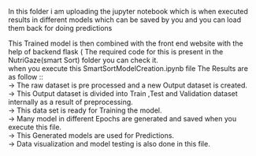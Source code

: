 <p>In this folder i am uploading the jupyter notebook which is when executed results in different models which can be saved by you and you can load them back for doing predictions</p>
This Trained model is then combined with the front end website with the help of backend flask ( The required code for this is present in the NutriGaze(smart Sort) folder you can check it.<br>
when you execute this SmartSortModelCreation.ipynb file The Results are as follow ::<br>
-> The raw dataset is pre processed and a new Output dataset is created.<br>
-> This Output dataset is divided into Train ,Test and Validation dataset internally as a result of preprocessing.<br>
-> This data set is ready for Training the model.<br>
-> Many model in different Epochs are generated and saved when you execute this file.<br>
-> This Generated models are used for Predictions.<br>
-> Data visualization and model testing is also done in this file.<br>
